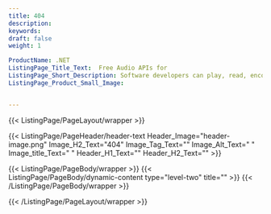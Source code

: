 ```yaml
---
title: 404
description: 
keywords:
draft: false
weight: 1

ProductName: .NET
ListingPage_Title_Text:  Free Audio APIs for
ListingPage_Short_Description: Software developers can play, read, encode,record, convert & manipulate Audio files via Open source .NET libraries.
ListingPage_Product_Small_Image: 


---
```


{{< ListingPage/PageLayout/wrapper >}}

{{< ListingPage/PageHeader/header-text
Header_Image="header-image.png"
Image_H2_Text="404"
Image_Tag_Text=""
Image_Alt_Text=" "
Image_title_Text=" "
Header_H1_Text=""
Header_H2_Text="" >}}

{{< ListingPage/PageBody/wrapper >}}
{{< ListingPage/PageBody/dynamic-content type="level-two" title="" >}}
{{< /ListingPage/PageBody/wrapper >}}

{{< /ListingPage/PageLayout/wrapper >}}